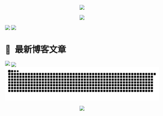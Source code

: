 <p align="center">
<img src="https://capsule-render.vercel.app/api?type=waving&color=timeGradient&height=260&&section=header&text=HI%20THERE&fontSize=90&fontAlign=50&fontAlignY=28&desc=I%20am%2066788zzz%F0%9F%98%81&descAlign=50&descSize=30&descAlignY=56&animation=twinkling" />
</p>
<p align="center">
<img src="https://readme-typing-svg.demolab.com?font=Orbitron&size=25&pause=1000&center=true&vCenter=true&random=false&width=600&lines=Welcome+to+my+GitHub+profile+page!;I+am+super+obsessed+with+programming!" />
</p>
<picture>
  <source
    srcset="https://github-readme-stats.vercel.app/api?username=66788zzz&show_icons=true&hide_border=true&line_height=24&theme=dark"
    media="(prefers-color-scheme: dark)"
  />
  <img src="https://github-readme-stats.vercel.app/api?username=66788zzz&show_icons=true&hide_border=true&line_height=24" />
</picture>
<picture>
  <source
    srcset="https://github-readme-stats.vercel.app/api/top-langs/?username=66788zzz&layout=compact&hide_border=true&langs_count=8&theme=dark"
    media="(prefers-color-scheme: dark)"
  />
  <img src="https://github-readme-stats.vercel.app/api/top-langs/?username=66788zzz&layout=compact&hide_border=true&langs_count=8" />
</picture>
    <h1>📕 &nbsp;<strong>最新博客文章</strong></h1>
    <!-- BLOG-POST-LIST:START -->
    <!-- BLOG-POST-LIST:END -->
<img width="800" src="https://github-readme-activity-graph.vercel.app/graph?username=66788zzz&theme=github-compact&hide_border=true&area=true" />
<img align="center" src="https://go-skill-icons.vercel.app/api/icons?i=java,html,css,js,jquery,nodejs,ts,md,vue,vite,py,docker,linux,nginx">
<picture>
  <source media="(prefers-color-scheme: dark)" srcset="https://raw.githubusercontent.com/66788zzz/66788zzz/output/github-contribution-grid-snake-dark.svg">
  <source media="(prefers-color-scheme: light)" srcset="https://raw.githubusercontent.com/66788zzz/66788zzz/output/github-contribution-grid-snake.svg">
  <img alt="github contribution grid snake animation" src="https://raw.githubusercontent.com/66788zzz/66788zzz/output/github-contribution-grid-snake.svg">
</picture>
<p align="center">
<img src="https://capsule-render.vercel.app/api?type=waving&color=timeGradient&height=260&&section=footer&text=THE%20END&fontSize=90&fontAlign=50&fontAlignY=78&desc=Hope%20your%20program%20is%20bug-free!&descAlign=50&descSize=30&descAlignY=46&animation=twinkling" />
</p>

